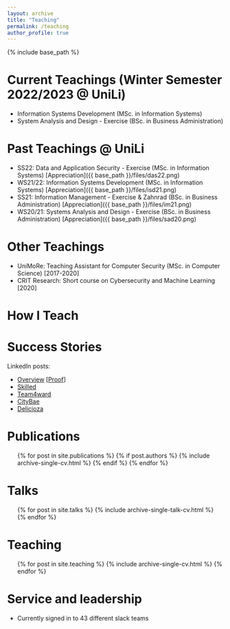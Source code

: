 ```yaml
---
layout: archive
title: "Teaching"
permalink: /teaching
author_profile: true
---
```


{% include base_path %}

Current Teachings (Winter Semester 2022/2023 @ UniLi)
======
* Information Systems Development (MSc. in Information Systems)
* System Analysis and Design - Exercise (BSc. in Business Administration)

Past Teachings @ UniLi
======
* SS22: Data and Application Security - Exercise (MSc. in Information Systems) [Appreciation]({{ base_path }}/files/das22.png)
* WS21/22: Information Systems Development (MSc. in Information Systems) [Appreciation]({{ base_path }}/files/isd21.png)
* SS21: Information Management - Exercise & Zahnrad (BSc. in Business Administration) [Appreciation]({{ base_path }}/files/im21.png)
* WS20/21: Systems Analysis and Design - Exercise (BSc. in Business Administration) [Appreciation]({{ base_path }}/files/sad20.png)
 
Other Teachings
====== 
* UniMoRe: Teaching Assistant for Computer Security (MSc. in Computer Science) [2017-2020]
* CRIT Research: Short course on Cybersecurity and Machine Learning [2020]


How I Teach
====== 



Success Stories
======

LinkedIn posts:
* [Overview](https://www.linkedin.com/pulse/computer-science-fun-universit-t-liechtenstein/) [[Proof]({{base_path}}/files/success/isd21_overview.png)]
* [Skilled](https://www.linkedin.com/pulse/how-select-most-suitable-employee-given-task-/)
* [Team4ward](https://www.linkedin.com/pulse/looking-cheap-fuel-station-nearby-ask-alexa-/)
* [CityBae](https://www.linkedin.com/pulse/planning-next-city-visit-let-citybae-guide-you-/)
* [Delicioza](https://www.linkedin.com/posts/advije-rizvani-124006227_unili-university-liechtenstein-activity-6912382791099793408-VzgR?utm_source=linkedin_share&utm_medium=member_desktop_web)

Publications
======
  <ul>{% for post in site.publications %}
	{% if post.authors %}
		{% include archive-single-cv.html %}
	{% endif %}
  {% endfor %}</ul>
  
Talks
======
  <ul>{% for post in site.talks %}
    {% include archive-single-talk-cv.html %}
  {% endfor %}</ul>
  
Teaching
======
  <ul>{% for post in site.teaching %}
    {% include archive-single-cv.html %}
  {% endfor %}</ul>
  
Service and leadership
======
* Currently signed in to 43 different slack teams
